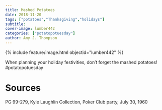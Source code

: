 ```yaml
---
title: Mashed Potatoes
date: 2018-11-20
tags: ["potatoes","Thanksgiving","holidays"]
subtitle: 
cover-image: lumber442
categories: ["potatopotuesday"]
author: Amy J. Thompson
---
```


{% include feature/image.html objectid="lumber442" %}

When planning your holiday festivities, don’t forget the mashed potatoes! #potatopotuesday

# Sources

PG 99-279, Kyle Laughlin Collection, Poker Club party, July 30, 1960